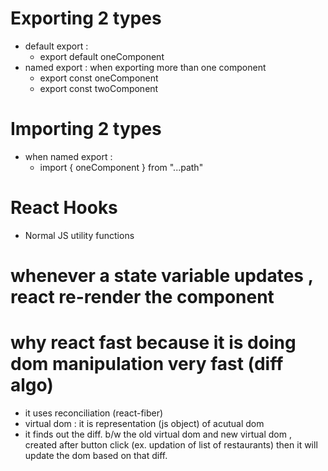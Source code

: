# Exporting 2 types
- default export :
   - export default oneComponent
- named export : when exporting   more than one component
   - export const oneComponent
   - export const twoComponent

# Importing 2 types
- when named export :
   -   import { oneComponent } from "...path" 

# React Hooks
 - Normal JS utility functions

# whenever a state variable updates , react re-render the component

# why react fast because it is doing dom manipulation very fast (diff algo) 
 - it uses reconciliation (react-fiber)
 - virtual dom : it is representation (js  object) of acutual dom 
 - it finds out the diff. b/w the old virtual dom and new virtual dom , created after button click (ex. updation of list of restaurants) then it will update the dom based on that diff.
